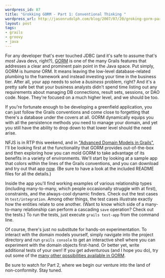 ```yaml
---
wordpress_id: 87
title: "Grokking GORM - Part 1: Conventional Thinking "
wordpress_url: http://jasonrudolph.com/blog/2007/07/20/groking-gorm-part-1-conventional-thinking/
layout: post
tags:
- grails
- groovy
- java
---
```

For any developer that's ever touched JDBC (and it's safe to assume that's *most* Java devs, right?), [GORM](http://grails.org/gorm) is one of the many Grails features that addresses a clear and prominent pain point in the Java space.  Put simply, GORM is *humane* ORM.  It means leaving the low-level database-related plumbing to the framework and instead investing your time in the business tier.  After all, your app needs to solve a *business* problem, right?  And it's a pretty safe bet that your business analysts didn't spend time listing out any requirements about managing DB connections, result sets, sessions, or DAO code.  Nope.  They're focused on a much higher level, and we should be too.

If you're fortunate enough to be developing a greenfield application, you can just follow the Grails conventions and come close to forgetting that there's a database under the covers at all.  GORM dynamically equips you with all the persistence methods you need to manage your domain, and yet you still have the ability to drop down to that lower level should the need arise.  

NFJS is in RTP this weekend, and in ["Advanced Domain Models in Grails"](http://www.nofluffjuststuff.com/speaker_topic_view.jsp?topicId=609 "Advanced Domain Models in Grails: Enterprise Integration Made Easy"), I'll be looking first at the functionality that GORM provides out-of-the-box and then exploring how you can mold GORM to take advantage of its benefits in a variety of environments.  We'll start by looking at a sample app that colors within the lines of the Grails conventions, and you can download and try out that app [now](http://jasonrudolph.com/downloads/presentations/Advanced_Domain_Models_in_Grails-Example_Code.zip).  (Be sure to have a look at the included README files for all the details.)  

Inside the app you'll find working examples of various relationship types (including many-to-many, which people occasionally struggle with at first), constraints, and the always-cool dynamic finders.  Check out the test cases in `test/integration`. Among other things, the test cases illustrate exactly how the entities relate to one another.  (Want  to know which side of a many-to-many relationship can perform a cascading `save` operation?  Check out the tests.)  To run the tests, just execute `grails test-app` from the command line.  

Of course, there's just no substitute for hands-on experimentation. To interact with the domain models yourself, simply navigate into the project directory and run `grails console` to get an interactive shell where you can
experiment with the domain objects first-hand. Or better yet, write additional tests of your own!  If you get adventurous (and I hope you do), try out some of the [many other possibilities available in GORM](http://grails.org/Dynamic+Methods+Reference#DynamicMethodsReference-DomainClasses "Grails - Dynamic Methods Reference").

Be sure to watch for Part 2, where we begin our venture into the land of non-conformity. Stay tuned.
